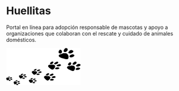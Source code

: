 # Huellitas

Portal en línea para adopción responsable de mascotas y apoyo a organizaciones que colaboran con el rescate y cuidado de animales domésticos.

<img src="./api/imagenes/Huellas.png" width=200 height=100>